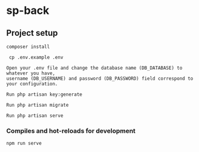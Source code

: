 # sp-back

## Project setup
```
composer install

 cp .env.example .env
 
Open your .env file and change the database name (DB_DATABASE) to whatever you have,
username (DB_USERNAME) and password (DB_PASSWORD) field correspond to your configuration.

Run php artisan key:generate

Run php artisan migrate

Run php artisan serve
```

### Compiles and hot-reloads for development
```
npm run serve
```
